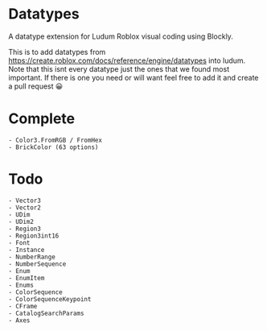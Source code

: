 # Datatypes
A datatype extension for Ludum Roblox visual coding using Blockly.

This is to add datatypes from https://create.roblox.com/docs/reference/engine/datatypes into ludum. Note that this isnt every datatype just the ones that we found most important. If there is one you need or will want feel free to add it and create a pull request 😀

# Complete
```
- Color3.FromRGB / FromHex
- BrickColor (63 options)
```

# Todo
```
- Vector3
- Vector2
- UDim
- UDim2
- Region3
- Region3int16
- Font
- Instance
- NumberRange
- NumberSequence
- Enum
- EnumItem
- Enums
- ColorSequence
- ColorSequenceKeypoint
- CFrame
- CatalogSearchParams
- Axes
```
